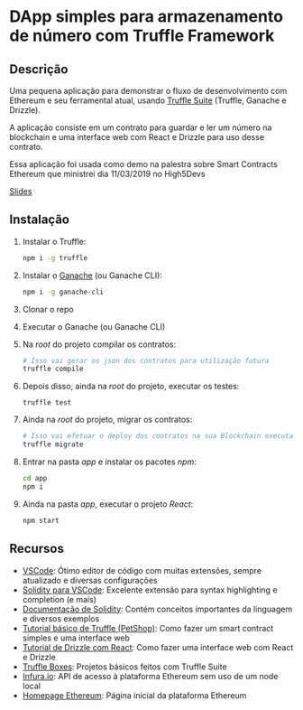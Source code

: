 # DApp simples para armazenamento de número com Truffle Framework

## Descrição

Uma pequena aplicação para demonstrar o fluxo de desenvolvimento com Ethereum e seu ferramental atual, usando [Truffle Suite](https://truffleframework.com/) (Truffle, Ganache e Drizzle).

A aplicação consiste em um contrato para guardar e ler um número na blockchain e uma interface web com React e Drizzle para uso desse contrato.

Essa aplicação foi usada como demo na palestra sobre Smart Contracts Ethereum que ministrei dia 11/03/2019 no High5Devs

[Slides](http://bit.ly/h5d-contracts)

## Instalação

1. Instalar o Truffle: 
    ``` bash
    npm i -g truffle
    ```

0. Instalar o [Ganache](https://truffleframework.com/ganache) (ou Ganache CLI):
    ``` bash
    npm i -g ganache-cli
    ```

0. Clonar o repo

0. Executar o Ganache (ou Ganache CLI)

0. Na *root* do projeto compilar os contratos:
    ``` bash
    # Isso vai gerar os json dos contratos para utilização futura
    truffle compile
    ```

0. Depois disso, ainda na *root* do projeto, executar os testes:
    ```
    truffle test
    ```

0. Ainda na *root* do projeto, migrar os contratos:
    ```bash
    # Isso vai efetuar o deploy dos contratos na sua Blockchain executada pelo Ganache
    truffle migrate
    ```

0. Entrar na pasta *app* e instalar os pacotes *npm*:
    ``` bash
    cd app
    npm i
    ```

0. Ainda na pasta *app*, executar o projeto *React*:
    ``` bash
    npm start
    ```

## Recursos
- [VSCode](https://code.visualstudio.com/): Ótimo editor de código com muitas extensões, sempre atualizado e diversas configurações
- [Solidity para VSCode](https://marketplace.visualstudio.com/items?itemName=JuanBlanco.solidity): Excelente extensão para syntax highlighting e completion (e mais)
- [Documentação de Solidity](https://solidity.readthedocs.io/en/latest/): Contém conceitos importantes da linguagem e diversos exemplos
- [Tutorial básico de Truffle (PetShop)](https://truffleframework.com/tutorials/pet-shop): Como fazer um smart contract simples e uma interface web
- [Tutorial de Drizzle com React](https://truffleframework.com/tutorials/getting-started-with-drizzle-and-react): Como fazer uma interface web com React e Drizzle
- [Truffle Boxes](https://truffleframework.com/boxes): Projetos básicos feitos com Truffle Suite
- [Infura.io](https://infura.io/): API de acesso à plataforma Ethereum sem uso de um node local
- [Homepage Ethereum](https://www.ethereum.org/): Página inicial da plataforma Ethereum